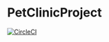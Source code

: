 # PetClinicProject

[![CircleCI](https://dl.circleci.com/status-badge/img/gh/CarinaPorumb/PetClinicProject/tree/master.svg?style=svg)](https://dl.circleci.com/status-badge/redirect/gh/CarinaPorumb/PetClinicProject/tree/master)
